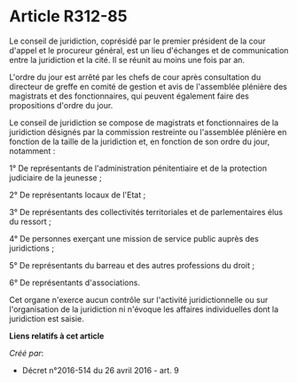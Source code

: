 # Article R312-85

Le conseil de juridiction, coprésidé par le premier président de la cour d'appel et le procureur général, est un lieu
d'échanges et de communication entre la juridiction et la cité. Il se réunit au moins une fois par an.

L'ordre du jour est arrêté par les chefs de cour après consultation du directeur de greffe en comité de gestion et avis de
l'assemblée plénière des magistrats et des fonctionnaires, qui peuvent également faire des propositions d'ordre du jour.

Le conseil de juridiction se compose de magistrats et fonctionnaires de la juridiction désignés par la commission restreinte
ou l'assemblée plénière en fonction de la taille de la juridiction et, en fonction de son ordre du jour, notamment :

1° De représentants de l'administration pénitentiaire et de la protection judiciaire de la jeunesse ;

2° De représentants locaux de l'Etat ;

3° De représentants des collectivités territoriales et de parlementaires élus du ressort ;

4° De personnes exerçant une mission de service public auprès des juridictions ;

5° De représentants du barreau et des autres professions du droit ;

6° De représentants d'associations.

Cet organe n'exerce aucun contrôle sur l'activité juridictionnelle ou sur l'organisation de la juridiction ni n'évoque les
affaires individuelles dont la juridiction est saisie.

**Liens relatifs à cet article**

_Créé par_:

  - Décret n°2016-514 du 26 avril 2016 - art. 9
